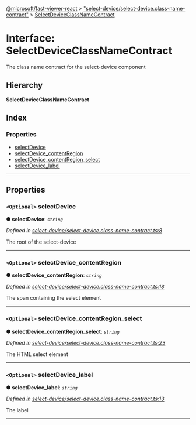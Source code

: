 [@microsoft/fast-viewer-react](../README.md) > ["select-device/select-device.class-name-contract"](../modules/_select_device_select_device_class_name_contract_.md) > [SelectDeviceClassNameContract](../interfaces/_select_device_select_device_class_name_contract_.selectdeviceclassnamecontract.md)

# Interface: SelectDeviceClassNameContract

The class name contract for the select-device component

## Hierarchy

**SelectDeviceClassNameContract**

## Index

### Properties

* [selectDevice](_select_device_select_device_class_name_contract_.selectdeviceclassnamecontract.md#selectdevice)
* [selectDevice_contentRegion](_select_device_select_device_class_name_contract_.selectdeviceclassnamecontract.md#selectdevice_contentregion)
* [selectDevice_contentRegion_select](_select_device_select_device_class_name_contract_.selectdeviceclassnamecontract.md#selectdevice_contentregion_select)
* [selectDevice_label](_select_device_select_device_class_name_contract_.selectdeviceclassnamecontract.md#selectdevice_label)

---

## Properties

<a id="selectdevice"></a>

### `<Optional>` selectDevice

**● selectDevice**: *`string`*

*Defined in [select-device/select-device.class-name-contract.ts:8](https://github.com/Microsoft/fast-dna/blob/164dd3ca/packages/fast-viewer-react/src/select-device/select-device.class-name-contract.ts#L8)*

The root of the select-device

___
<a id="selectdevice_contentregion"></a>

### `<Optional>` selectDevice_contentRegion

**● selectDevice_contentRegion**: *`string`*

*Defined in [select-device/select-device.class-name-contract.ts:18](https://github.com/Microsoft/fast-dna/blob/164dd3ca/packages/fast-viewer-react/src/select-device/select-device.class-name-contract.ts#L18)*

The span containing the select element

___
<a id="selectdevice_contentregion_select"></a>

### `<Optional>` selectDevice_contentRegion_select

**● selectDevice_contentRegion_select**: *`string`*

*Defined in [select-device/select-device.class-name-contract.ts:23](https://github.com/Microsoft/fast-dna/blob/164dd3ca/packages/fast-viewer-react/src/select-device/select-device.class-name-contract.ts#L23)*

The HTML select element

___
<a id="selectdevice_label"></a>

### `<Optional>` selectDevice_label

**● selectDevice_label**: *`string`*

*Defined in [select-device/select-device.class-name-contract.ts:13](https://github.com/Microsoft/fast-dna/blob/164dd3ca/packages/fast-viewer-react/src/select-device/select-device.class-name-contract.ts#L13)*

The label

___

